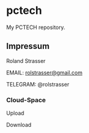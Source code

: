 # pctech
 My PCTECH repository.
 

## Impressum

 Roland Strasser
 
 EMAIL: rolstrasser@gmail.com
 
 TELEGRAM: @rolstrasser
 
 
### Cloud-Space

 Upload
 
 Download
 
 


 
